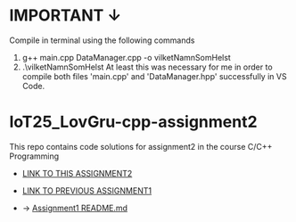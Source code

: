 #   IMPORTANT  ↓
Compile in terminal using the following commands
1.  g++ main.cpp DataManager.cpp -o vilketNamnSomHelst
2.  .\vilketNamnSomHelst
At least this was necessary for me in order to compile both files 'main.cpp' and 'DataManager.hpp' successfully in VS Code.

# IoT25_LovGru-cpp-assignment2
This repo contains code solutions for assignment2 in the course C/C++ Programming

- [LINK TO THIS ASSIGNMENT2](https://github.com/LGruvberg/IoT25_LovGru-cpp-assignment2)

- [LINK TO PREVIOUS ASSIGNMENT1](https://github.com/LGruvberg/IoT25_LovGru-cpp-assignment1.git)
-   ->  [Assignment1 README.md](https://github.com/LGruvberg/IoT25_LovGru-cpp-assignment1/blob/main/README.md)
